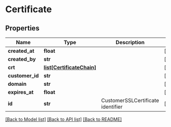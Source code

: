 # Certificate

## Properties
Name | Type | Description | Notes
------------ | ------------- | ------------- | -------------
**created_at** | **float** |  | [optional] 
**created_by** | **str** |  | [optional] 
**crt** | [**list[CertificateChain]**](CertificateChain.md) |  | [optional] 
**customer_id** | **str** |  | [optional] 
**domain** | **str** |  | [optional] 
**expires_at** | **float** |  | [optional] 
**id** | **str** | CustomerSSLCertificate identifier | [optional] 

[[Back to Model list]](../README.md#documentation-for-models) [[Back to API list]](../README.md#documentation-for-api-endpoints) [[Back to README]](../README.md)


